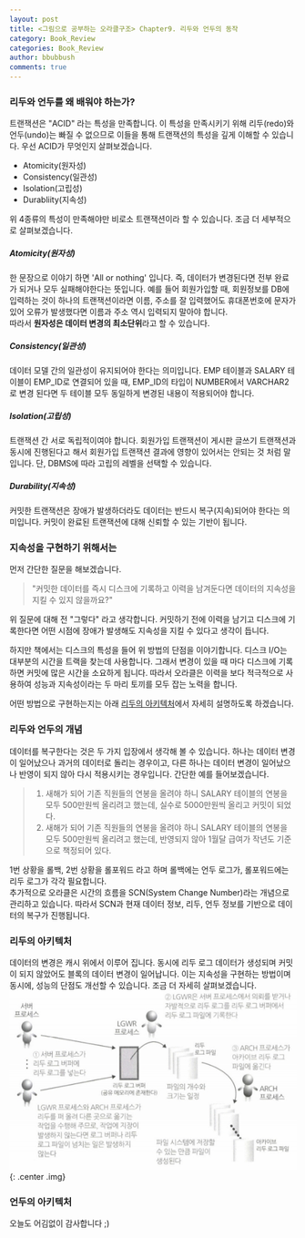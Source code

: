 ```yaml
---
layout: post
title: <그림으로 공부하는 오라클구조> Chapter9. 리두와 언두의 동작
category: Book_Review
categories: Book_Review
author: bbubbush
comments: true
---
```

### 리두와 언두를 왜 배워야 하는가?
트랜잭션은 "ACID" 라는 특성을 만족합니다. 이 특성을 만족시키기 위해 리두(redo)와 언두(undo)는 빠질 수 없으므로 이들을 통해 트랜잭션의 특성을 깊게 이해할 수 있습니다. 우선 ACID가 무엇인지 살펴보겠습니다.

* Atomicity(원자성) 
* Consistency(일관성)
* Isolation(고립성)
* Durabliity(지속성)

위 4종류의 특성이 만족해야만 비로소 트랜잭션이라 할 수 있습니다. 조금 더 세부적으로 살펴보겠습니다.

##### Atomicity(원자성)
한 문장으로 이야기 하면 'All or nothing' 입니다. 즉, 데이터가 변경된다면 전부 완료가 되거나 모두 실패해야한다는 뜻입니다. 예를 들어 회원가입할 때, 회원정보를 DB에 입력하는 것이 하나의 트랜잭션이라면 이름, 주소를 잘 입력했어도 휴대폰번호에 문자가 있어 오류가 발생했다면 이름과 주소 역시 입력되지 말아야 합니다.  
따라서 **원자성은 데이터 변경의 최소단위**라고 할 수 있습니다.

##### Consistency(일관성)
데이터 모델 간의 일관성이 유지되어야 한다는 의미입니다. EMP 테이블과 SALARY 테이블이 EMP_ID로 연결되어 있을 때, EMP_ID의 타입이 NUMBER에서 VARCHAR2로 변경 된다면 두 테이블 모두 동일하게 변경된 내용이 적용되어야 합니다. 

##### Isolation(고립성)
트랜잭션 간 서로 독립적이여야 합니다. 회원가입 트랜잭션이 게시판 글쓰기 트랜잭션과 동시에 진행된다고 해서 회원가입 트랜잭션 결과에 영향이 있어서는 안되는 것 처럼 말입니다. 단, DBMS에 따라 고립의 레벨을 선택할 수 있습니다.

##### Durability(지속성)
커밋한 트랜잭션은 장애가 발생하더라도 데이터는 반드시 복구(지속)되어야 한다는 의미입니다. 커밋이 완료된 트랜잭션에 대해 신뢰할 수 있는 기반이 됩니다.


### 지속성을 구현하기 위해서는
먼저 간단한 질문을 해보겠습니다. 
> "커밋한 데이터를 즉시 디스크에 기록하고 이력을 남겨둔다면 데이터의 지속성을 지킬 수 있지 않을까요?"

위 질문에 대해 전 "그렇다" 라고 생각합니다. 커밋하기 전에 이력을 남기고 디스크에 기록한다면 어떤 시점에 장애가 발생해도 지속성을 지킬 수 있다고 생각이 듭니다. 

하지만 책에서는 디스크의 특성을 들어 위 방법의 단점을 이야기합니다. 디스크 I/O는 대부분의 시간을 트랙을 찾는데 사용합니다. 그래서 변경이 있을 때 마다 디스크에 기록하면 커밋에 많은 시간을 소요하게 됩니다. 따라서 오라클은 이력을 보다 적극적으로 사용하여 성능과 지속성이라는 두 마리 토끼를 모두 잡는 노력을 합니다.

어떤 방법으로 구현하는지는 아래 [리두의 아키텍처](#리두의-아키텍처)에서 자세히 설명하도록 하겠습니다.


### 리두와 언두의 개념
데이터를 복구한다는 것은 두 가지 입장에서 생각해 볼 수 있습니다. 하나는 데이터 변경이 일어났으나 과거의 데이터로 돌리는 경우이고, 다른 하나는 데이터 변경이 일어났으나 반영이 되지 않아 다시 적용시키는 경우입니다. 간단한 예를 들어보겠습니다.
> 1. 새해가 되어 기존 직원들의 연봉을 올려야 하니 SALARY 테이블의 연봉을 모두 500만원씩 올리려고 했는데, 실수로 5000만원씩 올리고 커밋이 되었다.
> 2. 새해가 되어 기존 직원들의 연봉을 올려야 하니 SALARY 테이블의 연봉을 모두 500만원씩 올리려고 했는데, 반영되지 않아 1월달 급여가 작년도 기준으로 책정되어 있다.

1번 상황을 롤백, 2번 상황을 롤포워드 라고 하며 롤백에는 언두 로그가, 롤포워드에는 리두 로그가 각각 필요합니다.  
추가적으로 오라클은 시간의 흐름을 SCN(System Change Number)라는 개념으로 관리하고 있습니다. 따라서 SCN과 현재 데이터 정보, 리두, 언두 정보를 기반으로 데이터의 복구가 진행됩니다.

### 리두의 아키텍처
데이터의 변경은 캐시 위에서 이루어 집니다. 동시에 리두 로그 데이터가 생성되며 커밋이 되지 않았어도 블록의 데이터 변경이 일어납니다. 이는 지속성을 구현하는 방법이며 동시에, 성능의 단점도 개선할 수 있습니다. 조금 더 자세히 살펴보겠습니다.
![리두의 아키텍처](/assets/img/book_review/01_oracle_architecture/2020-01-20_oracle_01.jpg){: .center .img}

### 언두의 아키텍처





오늘도 어김없이 감사합니다 ;)
